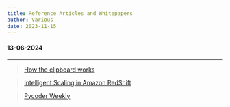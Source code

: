 ```yaml
---
title: Reference Articles and Whitepapers
author: Various
date: 2023-11-15
---
```



#### 13-06-2024
---
> [How the clipboard works](https://whynothugo.nl/journal/2022/10/21/how-the-clipboard-works/) 

> [Intelligent Scaling in Amazon RedShift](https://drive.google.com/file/d/1E7cb5Ttj21JvI3svJC0QnkhncycX2PS-/view) 

> [Pycoder Weekly](https://pycoders.com/issues/649)



